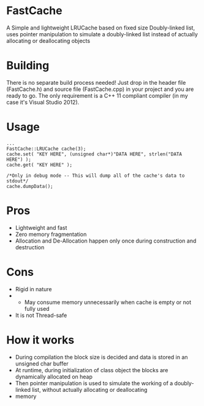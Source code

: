# FastCache
A Simple and lightweight LRUCache based on fixed size Doubly-linked list, uses pointer manipulation to simulate a doubly-linked list instead of actually allocating or deallocating objects

Building
========
There is no separate build process needed! Just drop in the header file (FastCache.h) and source file (FastCache.cpp) in your project 
and you are ready to go.
The only requirement is a C++ 11 compliant compiler (in my case it's Visual Studio 2012).
	
Usage
=====
	...
	FastCache::LRUCache cache(3);
	cache.set( "KEY HERE", (unsigned char*)"DATA HERE", strlen("DATA HERE") );
	cache.get( "KEY HERE" );
	
	/*Only in debug mode -- This will dump all of the cache's data to stdout*/
	cache.dumpData();
	
Pros
====
* Lightweight and fast
* Zero memory fragmentation
* Allocation and De-Allocation happen only once during construction and destruction
	
Cons
====
* Rigid in nature
* * May consume memory unnecessarily when cache is empty or not fully used
* It is not Thread-safe

How it works
============
* During compilation the block size is decided and data is stored in an unsigned char buffer
* At runtime, during initialization of class object the blocks are dynamically allocated on heap
* Then pointer manipulation is used to simulate the working of a doubly-linked list, without actually allocating or deallocating
* memory
